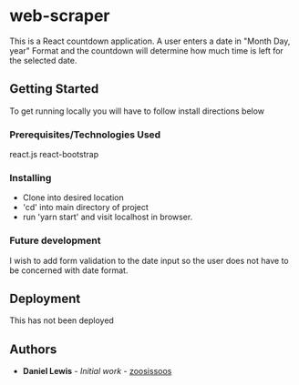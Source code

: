 # web-scraper

This is a React countdown application. A user enters a date in "Month Day, year" Format and the countdown will determine how much time is left for the selected date. 

## Getting Started

To get running locally you will have to follow install directions below

### Prerequisites/Technologies Used

react.js
react-bootstrap

### Installing

- Clone into desired location
- 'cd' into main directory of project
- run 'yarn start' and visit localhost in browser.



### Future development

I wish to add form validation to the date input so the user does not have to be concerned with date format. 

## Deployment

This has not been deployed

## Authors

* **Daniel Lewis** - *Initial work* - [zoosissoos](https://github.com/zoosissoos)

